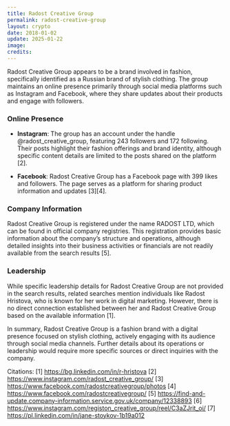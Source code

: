 ```yaml
---
title: Radost Creative Group
permalink: radost-creative-group
layout: crypto
date: 2018-01-02
update: 2025-01-22
image:
credits:
---
```


Radost Creative Group appears to be a brand involved in fashion, specifically identified as a Russian brand of stylish clothing. The group maintains an online presence primarily through social media platforms such as Instagram and Facebook, where they share updates about their products and engage with followers.

### Online Presence
- **Instagram**: The group has an account under the handle @radost_creative_group, featuring 243 followers and 172 following. Their posts highlight their fashion offerings and brand identity, although specific content details are limited to the posts shared on the platform [2].

- **Facebook**: Radost Creative Group has a Facebook page with 399 likes and followers. The page serves as a platform for sharing product information and updates [3][4].

### Company Information
Radost Creative Group is registered under the name RADOST LTD, which can be found in official company registries. This registration provides basic information about the company’s structure and operations, although detailed insights into their business activities or financials are not readily available from the search results [5].

### Leadership
While specific leadership details for Radost Creative Group are not provided in the search results, related searches mention individuals like Radost Hristova, who is known for her work in digital marketing. However, there is no direct connection established between her and Radost Creative Group based on the available information [1].

In summary, Radost Creative Group is a fashion brand with a digital presence focused on stylish clothing, actively engaging with its audience through social media channels. Further details about its operations or leadership would require more specific sources or direct inquiries with the company.

Citations:
[1] https://bg.linkedin.com/in/r-hristova
[2] https://www.instagram.com/radost_creative_group/
[3] https://www.facebook.com/radostcreativegroup/photos
[4] https://www.facebook.com/radostcreativegroup/
[5] https://find-and-update.company-information.service.gov.uk/company/12338893
[6] https://www.instagram.com/registon_creative_group/reel/C3aZJrit_oi/
[7] https://pl.linkedin.com/in/jane-stoykov-1b19a012
